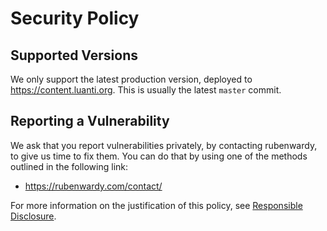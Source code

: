 # Security Policy

## Supported Versions

We only support the latest production version, deployed to <https://content.luanti.org>.
This is usually the latest `master` commit.

## Reporting a Vulnerability

We ask that you report vulnerabilities privately, by contacting rubenwardy,
to give us time to fix them. You can do that by using one of the methods outlined in the following link:

* https://rubenwardy.com/contact/

For more information on the justification of this policy, see
[Responsible Disclosure](https://en.wikipedia.org/wiki/Responsible_disclosure).
